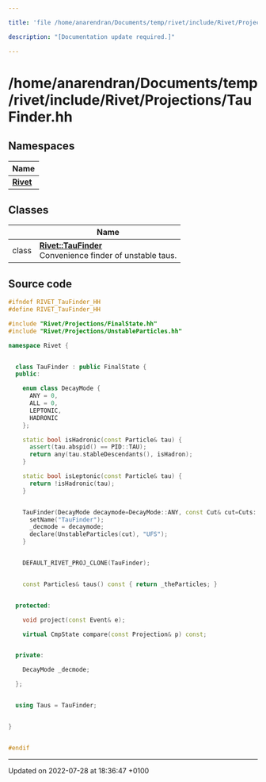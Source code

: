```yaml
---

title: 'file /home/anarendran/Documents/temp/rivet/include/Rivet/Projections/TauFinder.hh'

description: "[Documentation update required.]"

---
```


# /home/anarendran/Documents/temp/rivet/include/Rivet/Projections/TauFinder.hh



## Namespaces

| Name           |
| -------------- |
| **[Rivet](/documentation/code/namespaces/namespacerivet/)**  |

## Classes

|                | Name           |
| -------------- | -------------- |
| class | **[Rivet::TauFinder](/documentation/code/classes/classrivet_1_1taufinder/)** <br>Convenience finder of unstable taus.  |




## Source code

```cpp
#ifndef RIVET_TauFinder_HH
#define RIVET_TauFinder_HH

#include "Rivet/Projections/FinalState.hh"
#include "Rivet/Projections/UnstableParticles.hh"

namespace Rivet {


  class TauFinder : public FinalState {
  public:

    enum class DecayMode {
      ANY = 0,
      ALL = 0,
      LEPTONIC,
      HADRONIC
    };

    static bool isHadronic(const Particle& tau) {
      assert(tau.abspid() == PID::TAU);
      return any(tau.stableDescendants(), isHadron);
    }

    static bool isLeptonic(const Particle& tau) {
      return !isHadronic(tau);
    }


    TauFinder(DecayMode decaymode=DecayMode::ANY, const Cut& cut=Cuts::open()) {
      setName("TauFinder");
      _decmode = decaymode;
      declare(UnstableParticles(cut), "UFS");
    }


    DEFAULT_RIVET_PROJ_CLONE(TauFinder);


    const Particles& taus() const { return _theParticles; }


  protected:

    void project(const Event& e);

    virtual CmpState compare(const Projection& p) const;


  private:

    DecayMode _decmode;

  };


  using Taus = TauFinder;


}


#endif
```


-------------------------------

Updated on 2022-07-28 at 18:36:47 +0100
